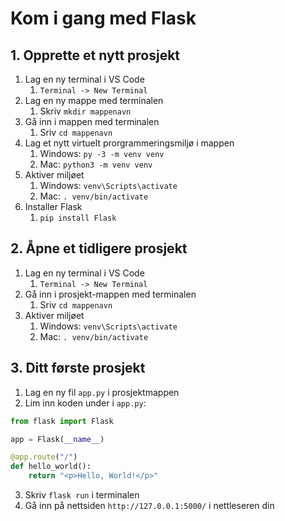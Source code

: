 # Kom i gang med Flask

## 1. Opprette et nytt prosjekt

1. Lag en ny terminal i VS Code
   1. `Terminal -> New Terminal`
2. Lag en ny mappe med terminalen
   1. Skriv  `mkdir mappenavn`
3. Gå inn i mappen med terminalen
   1. Sriv `cd mappenavn`
4. Lag et nytt virtuelt prorgrammeringsmiljø i mappen
   1. Windows: `py -3 -m venv venv`
   2. Mac: `python3 -m venv venv`
5. Aktiver miljøet
   1. Windows: `venv\Scripts\activate`
   2. Mac: `. venv/bin/activate`
6. Installer Flask
   1. `pip install Flask`

## 2. Åpne et tidligere prosjekt

1. Lag en ny terminal i VS Code
   1. `Terminal -> New Terminal`
2. Gå inn i prosjekt-mappen med terminalen
   1. Sriv `cd mappenavn`
3. Aktiver miljøet
   1. Windows: `venv\Scripts\activate`
   2. Mac: `. venv/bin/activate`

## 3. Ditt første prosjekt

1. Lag en ny fil `app.py` i prosjektmappen
2. Lim inn koden under i `app.py`:

```python
from flask import Flask

app = Flask(__name__)

@app.route("/")
def hello_world():
    return "<p>Hello, World!</p>"

```

3. Skriv `flask run` i terminalen
4. Gå inn på nettsiden `http://127.0.0.1:5000/` i nettleseren din
